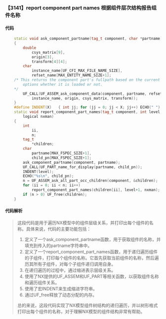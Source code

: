 ### 【3141】report component part names 根据组件层次结构报告组件名称

#### 代码

```cpp
    static void ask_component_partname(tag_t component, char *partname)  
    {  
        double  
            csys_matrix[9],  
            origin[3],  
            transform[4][4];  
        char  
            instance_name[UF_CFI_MAX_FILE_NAME_SIZE],  
            refset_name[MAX_ENTITY_NAME_SIZE+1];  
    /* This returns the component part's fullpath based on the current load  
        options whether it is loaded or not.  
    */  
        UF_CALL(UF_ASSEM_ask_component_data(component, partname, refset_name,  
            instance_name, origin, csys_matrix, transform));  
    }  
    #define INDENT(X)   { int jj; for (jj = 0; jj < X; jj++) ECHO(" "); }  
    static void report_component_part_names(tag_t component, int level,  
        logical nxman)  
    {  
        int  
            ii,  
            n;  
        tag_t  
            *children;  
        char  
            partname[MAX_FSPEC_SIZE+1],  
            child_pn[MAX_FSPEC_SIZE+1];  
        ask_component_partname(component, partname);  
        UF_CALL(UF_PART_name_for_display(partname, child_pn));  
        INDENT(level);  
        ECHO("%s\n", child_pn);  
        n = UF_ASSEM_ask_all_part_occ_children(component, &children);  
        for (ii = 0; ii < n; ii++)  
            report_component_part_names(children[ii], level+1, nxman);  
        if (n > 0) UF_free(children);  
    }

```

#### 代码解析

> 这段代码是用于遍历NX模型中的组件层级关系，并打印出每个组件的名称。具体来说，代码的主要功能包括：
>
> 1. 定义了一个ask_component_partname函数，用于获取组件的名称，并填充到传入的partname字符串中。
> 2. 定义了一个report_component_part_names函数，用于递归遍历组件的子组件，打印每个组件的名称。它首先获取当前组件的名称，然后遍历其所有子组件，对每个子组件递归调用自身。
> 3. 在递归遍历的过程中，通过缩进表示层级关系。
> 4. 使用了NX提供的UF_ASSEM和UF_PART等相关函数，以获取组件名称和遍历组件关系。
> 5. 使用了宏INDENT来生成缩进字符串。
> 6. 通过UF_free释放了动态分配的内存。
>
> 总的来说，这段代码实现了NX模型组件树结构的递归遍历，并以树形格式打印出每个组件的名称，对于理解NX模型的组件结构非常有帮助。
>
